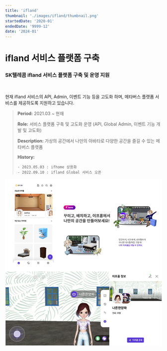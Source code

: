 ```yaml
---
title: 'ifland'
thumbnail: './images/ifland/thumbnail.png'
startedDate: '2020-01'
endedDate: '9999-12'
date: '2024-01'
---
```


# ifland 서비스 플랫폼 구축

### SK텔레콤 ifland 서비스 플랫폼 구축 및 운영 지원
</br>

현재 ifland 서비스의 API, Admin, 이벤트 기능 등을 고도화 하며, 메타버스 플랫폼 서비스를 제공하도록 지원하고 있습니다.

> **Period:** 2021.03 ~ 현재 
> 
> **Role:** 서비스 플랫폼 구축 및 고도화 운영 (API, Global Admin, 이벤트 기능 개발 및 고도화) 
> 
> **Description:** 가상의 공간에서 나만의 아바타로 다양한 공간을 즐길 수 있는 메타버스 플랫폼 
> 
> **History:**
> ``` 
> - 2023.05.03 : ifhome 상용화
> - 2022.09.10 : ifland Global 서비스 오픈
> ```

![Git Commit Message Example](./images/ifland/ifland_01.png)
